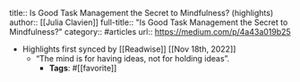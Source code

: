 title:: Is Good Task Management the Secret to Mindfulness? (highlights)
author:: [[Julia Clavien]]
full-title:: "Is Good Task Management the Secret to Mindfulness?"
category:: #articles
url:: https://medium.com/p/4a43a019b25

- Highlights first synced by [[Readwise]] [[Nov 18th, 2022]]
	- “The mind is for having ideas, not for holding ideas”.
		- **Tags**: #[[favorite]]